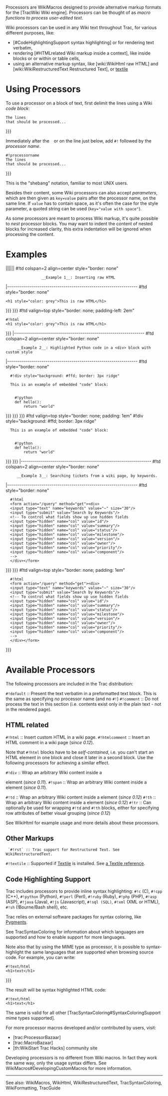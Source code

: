 Processors are WikiMacros designed to provide alternative markup formats for the [TracWiki Wiki engine]. Processors can be thought of as _macro functions to process user-edited text_. 

Wiki processors can be used in any Wiki text throughout Trac,
for various different purposes, like:
 - [#CodeHighlightingSupport syntax highlighting] or for rendering text verbatim,
 - rendering [#HTMLrelated Wiki markup inside a context], 
   like inside <div> blocks or <span> or within <td> or <th> table cells,
 - using an alternative markup syntax, like [wiki:WikiHtml raw HTML] and
   [wiki:WikiRestructuredText Restructured Text],
   or [textile](http://www.textism.com/tools/textile/)


# Using Processors

To use a processor on a block of text, first delimit the lines using
a Wiki _code block_:
	
	
	The lines
	that should be processed...
	
}}}

Immediately after the `	` or on the line just below, 
	add `#!` followed by the _processor name_.
	
	
	
	#!processorname
	The lines
	that should be processed...
	
}}}

This is the "shebang" notation, familiar to most UNIX users.

Besides their content, some Wiki processors can also accept _parameters_,
which are then given as `key=value` pairs after the processor name, 
on the same line. If `value` has to contain space, as it's often the case for
the style parameter, a quoted string can be used (`key="value with space"`).

As some processors are meant to process Wiki markup, it's quite possible to
_nest_ processor blocks.
You may want to indent the content of nested blocks for increased clarity,
this extra indentation will be ignored when processing the content.


# Examples

||||||
	#!td colspan=2 align=center style="border: none"
	
	                __Example 1__: Inserting raw HTML
	
|-----------------------------------------------------------------
	#!td style="border: none"
	
	
	<h1 style="color: grey">This is raw HTML</h1>
	
}}}
}}}
	#!td valign=top style="border: none; padding-left: 2em"
	
	#!html
	<h1 style="color: grey">This is raw HTML</h1>
	
}}}
|-----------------------------------------------------------------
	#!td colspan=2 align=center style="border: none"
	
	     __Example 2__: Highlighted Python code in a <div> block with custom style
	
|-----------------------------------------------------------------
	#!td style="border: none"
	  
	  #!div style="background: #ffd; border: 3px ridge"
	
	  This is an example of embedded "code" block:
	
	    
	    #!python
	    def hello():
	        return "world"
	    

  }}}
  }}}
}}}
	#!td valign=top style="border: none; padding: 1em"
	  #!div style="background: #ffd; border: 3px ridge"
	
	  This is an example of embedded "code" block:
	
	    
	    #!python
	    def hello():
	        return "world"
	    

  }}}
}}}
|-----------------------------------------------------------------
	#!td colspan=2 align=center style="border: none"
	
	     __Example 3__: Searching tickets from a wiki page, by keywords.
	
|-----------------------------------------------------------------
	#!td style="border: none"
	  
	  
	  #!html
	  <form action="/query" method="get"><div>
	  <input type="text" name="keywords" value="~" size="30"/>
	  <input type="submit" value="Search by Keywords"/>
	  <!-- To control what fields show up use hidden fields
	  <input type="hidden" name="col" value="id"/>
	  <input type="hidden" name="col" value="summary"/>
	  <input type="hidden" name="col" value="status"/>
	  <input type="hidden" name="col" value="milestone"/>
	  <input type="hidden" name="col" value="version"/>
	  <input type="hidden" name="col" value="owner"/>
	  <input type="hidden" name="col" value="priority"/>
	  <input type="hidden" name="col" value="component"/>
	  -->
	  </div></form>
	  
  }}}
}}}
	#!td valign=top style="border: none; padding: 1em"
	  
	  #!html
	  <form action="/query" method="get"><div>
	  <input type="text" name="keywords" value="~" size="30"/>
	  <input type="submit" value="Search by Keywords"/>
	  <!-- To control what fields show up use hidden fields
	  <input type="hidden" name="col" value="id"/>
	  <input type="hidden" name="col" value="summary"/>
	  <input type="hidden" name="col" value="status"/>
	  <input type="hidden" name="col" value="milestone"/>
	  <input type="hidden" name="col" value="version"/>
	  <input type="hidden" name="col" value="owner"/>
	  <input type="hidden" name="col" value="priority"/>
	  <input type="hidden" name="col" value="component"/>
	  -->
	  </div></form>
	  
}}}
# Available Processors

The following processors are included in the Trac distribution:

 `#!default` :: Present the text verbatim in a preformatted text block. 
                This is the same as specifying _no_ processor name
                (and no `#!`)
 `#!comment` :: Do not process the text in this section (i.e. contents exist
                only in the plain text - not in the rendered page).

## HTML related

 `#!html`        :: Insert custom HTML in a wiki page.
 `#!htmlcomment` :: Insert an HTML comment in a wiki page (_since 0.12_).

Note that `#!html` blocks have to be _self-contained_,
i.e. you can't start an HTML element in one block and close it later in a second block. Use the following processors for achieving a similar effect. 

  `#!div` :: Wrap an arbitrary Wiki content inside a <div> element
             (_since 0.11_).
 `#!span` :: Wrap an arbitrary Wiki content inside a <span> element 
             (_since 0.11_). 

 `#!td` :: Wrap an arbitrary Wiki content inside a <td> element (_since 0.12_)
 `#!th` :: Wrap an arbitrary Wiki content inside a <th> element (_since 0.12_) 
 `#!tr` :: Can optionally be used for wrapping `#!td` and `#!th` blocks,
       either for specifying row attributes of better visual grouping
       (_since 0.12_)

See WikiHtml for example usage and more details about these processors.

## Other Markups

     `#!rst` :: Trac support for Restructured Text. See WikiRestructuredText.
 `#!textile` :: Supported if [Textile](http://cheeseshop.python.org/pypi/textile) 
                is installed. 
                See [a Textile reference](http://www.textism.com/tools/textile/).


## Code Highlighting Support

Trac includes processors to provide inline syntax highlighting:
 `#!c` (C), `#!cpp` (C++), `#!python` (Python), `#!perl` (Perl), 
 `#!ruby` (Ruby), `#!php` (PHP), `#!asp` (ASP), `#!java` (Java), 
 `#!js` (Javascript), `#!sql (SQL)`, `#!xml` (XML or HTML),
 `#!sh` (!Bourne/Bash shell), etc.

Trac relies on external software packages for syntax coloring,
like [Pygments](http://pygments.org). 

See TracSyntaxColoring for information about which languages
are supported and how to enable support for more languages.

Note also that by using the MIME type as processor, it is possible to syntax-highlight the same languages that are supported when browsing source code. For example, you can write:
	
	
	#!text/html
	<h1>text</h1>
	
}}}

The result will be syntax highlighted HTML code:
	
	#!text/html
	<h1>text</h1>
	

The same is valid for all other [TracSyntaxColoring#SyntaxColoringSupport mime types supported].


For more processor macros developed and/or contributed by users, visit: 
* [trac:ProcessorBazaar]
* [trac:MacroBazaar]
* [th:WikiStart Trac Hacks] community site

Developing processors is no different from Wiki macros. 
In fact they work the same way, only the usage syntax differs. 
See WikiMacros#DevelopingCustomMacros for more information.


----
See also: WikiMacros, WikiHtml, WikiRestructuredText, TracSyntaxColoring, WikiFormatting, TracGuide
